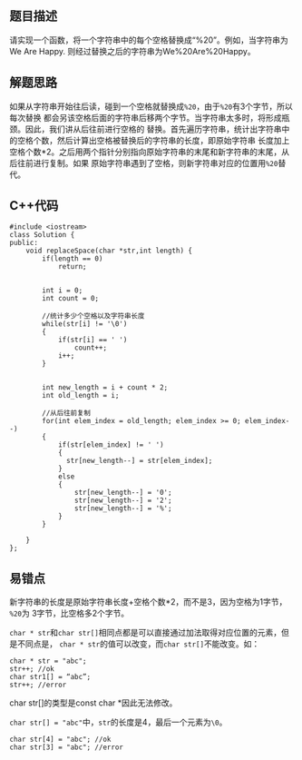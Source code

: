 ## 题目描述

请实现一个函数，将一个字符串中的每个空格替换成“%20”。例如，当字符串为We Are Happy.
则经过替换之后的字符串为We%20Are%20Happy。

## 解题思路
如果从字符串开始往后读，碰到一个空格就替换成```%20```，由于```%20```有3个字节，所以每次替换
都会另该空格后面的字符串后移两个字节。当字符串太多时，将形成瓶颈。因此，我们讲从后往前进行空格的
替换。首先遍历字符串，统计出字符串中的空格个数，然后计算出空格被替换后的字符串的长度，即原始字符串
长度加上空格个数*2。之后用两个指针分别指向原始字符串的末尾和新字符串的末尾，从后往前进行复制。如果
原始字符串遇到了空格，则新字符串对应的位置用```%20```替代。


## C++代码
```
#include <iostream>
class Solution {
public:
	void replaceSpace(char *str,int length) {
        if(length == 0)
            return;
        

        int i = 0;
        int count = 0;

        //统计多少个空格以及字符串长度
        while(str[i] != '\0')
        {
            if(str[i] == ' ')
                count++;
            i++;
        }

        
        int new_length = i + count * 2;
        int old_length = i;

        //从后往前复制
        for(int elem_index = old_length; elem_index >= 0; elem_index--)
        {
            if(str[elem_index] != ' ')
            {
              str[new_length--] = str[elem_index];
            }
            else
            {
                str[new_length--] = '0';
                str[new_length--] = '2';
                str[new_length--] = '%';
            }
        }

	}
};
```

## 易错点
新字符串的长度是原始字符串长度+空格个数*2，而不是3，因为空格为1字节，```%20```为
3字节，比空格多2个字节。

```char * str```和```char str[]```相同点都是可以直接通过加法取得对应位置的元素，但是不同点是，
```char * str```的值可以改变，而```char str[]```不能改变。如：
```
char * str = "abc";
str++; //ok
char str1[] = “abc”;
str++; //error
```
char str[]的类型是const char *因此无法修改。

```char str[] = "abc"```中，```str```的长度是4，最后一个元素为```\0```。
```
char str[4] = "abc"; //ok
char str[3] = "abc"; //error
```
